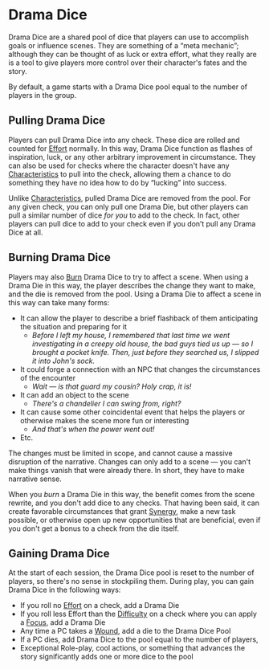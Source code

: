 # Drama Dice

Drama Dice are a shared pool of dice that players can use to accomplish goals or influence scenes. They are something of a “meta mechanic”; although they can be thought of as luck or extra effort, what they really are is a tool to give players more control over their character's fates and the story.

By default, a game starts with a Drama Dice pool equal to the number of players in the group.

## Pulling Drama Dice

Players can pull Drama Dice into any check. These dice are rolled and counted for [Effort](Effort.md) normally. In this way, Drama Dice function as flashes of inspiration, luck, or any other arbitrary improvement in circumstance. They can also be used for checks where the character doesn't have any [Characteristics](Characteristic.md) to pull into the check, allowing them a chance to do something they have no idea how to do by “lucking” into success.

Unlike [Characteristics](Characteristics.md), pulled Drama Dice are removed from the pool. For any given check, you can only pull one Drama Die, but other players can pull a similar number of dice *for you* to add to the check. In fact, other players can pull dice to add to your check even if you don’t pull any Drama Dice at all.

## Burning Drama Dice

Players may also [Burn](Burn.md) Drama Dice to try to affect a scene. When using a Drama Die in this way, the player describes the change they want to make, and the die is removed from the pool. Using a Drama Die to affect a scene in this way can take many forms:

- It can allow the player to describe a brief flashback of them anticipating the situation and preparing for it
  - *Before I left my house, I remembered that last time we went investigating in a creepy old house, the bad guys tied us up — so I brought a pocket knife. Then, just before they searched us, I slipped it into John's sock.*
- It could forge a connection with an NPC that changes the circumstances of the encounter
  - *Wait — is that guard my cousin? Holy crap, it is!*
- It can add an object to the scene
  - *There's a chandelier I can swing from, right?*
- It can cause some other coincidental event that helps the players or otherwise makes the scene more fun or interesting
  - *And that's when the power went out!*
- Etc. 

The changes must be limited in scope, and cannot cause a massive disruption of the narrative. Changes can only add to a scene — you can't make things vanish that were already there. In short, they have to make narrative sense.

When you *burn* a Drama Die in this way, the benefit comes from the scene rewrite, and you don't add dice to any checks. That having been said, it can create favorable circumstances that grant [Synergy](Synergy.md), make a new task possible, or otherwise open up new opportunities that are beneficial, even if you don't get a bonus to a check from the die itself.

## Gaining Drama Dice

At the start of each session, the Drama Dice pool is reset to the number of players, so there's no sense in stockpiling them. During play, you can gain Drama Dice in the following ways:

- If you roll no [Effort](Effort.md) on a check, add a Drama Die
- If you roll less Effort than the [Difficulty](Challenge.md) on a check where you can apply a [Focus](Skills.md), add a Drama Die
- Any time a PC takes a [Wound](WoundThreshold.md), add a die to the Drama Dice Pool
- If a PC dies, add Drama Dice to the pool equal to the number of players,
- Exceptional Role-play, cool actions, or something that advances the story significantly adds one or more dice to the pool
